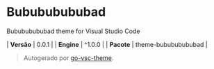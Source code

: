 # Bubububububad

Bubububububad theme for Visual Studio Code

| **Versão** | 0.0.1 |
| **Engine** | ^1.0.0 |
| **Pacote** | theme-bubububububad |

> Autogerado por [go-vsc-theme](https://github.com/natalbu/go-vsc-theme).
